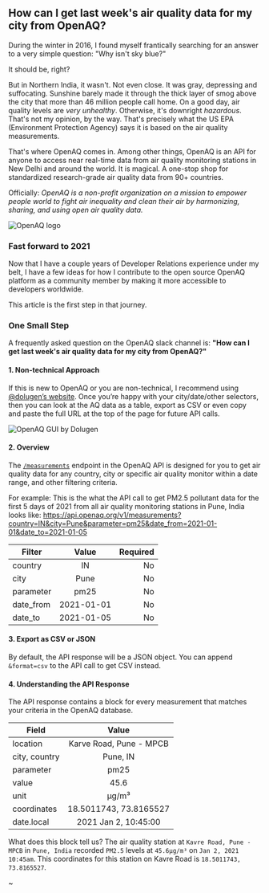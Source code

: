 ## How can I get last week's air quality data for my city from OpenAQ?

During the winter in 2016, I found myself frantically searching for an answer to a very simple question: "Why isn't sky blue?" 

It should be, right?

But in Northern India, it wasn't. Not even close. It was gray, depressing and suffocating. Sunshine barely made it through the thick layer of smog above the city that more than 46 million people call home. On a good day, air quality levels are *very unhealthy*. Otherwise, it's downright *hazardous*. That's not my opinion, by the way. That's precisely what the US EPA (Environment Protection Agency) says it is based on the air quality measurements.

That's where OpenAQ comes in. Among other things, OpenAQ is an API for anyone to access near real-time data from air quality monitoring stations in New Delhi and around the world. It is magical. A one-stop shop for standardized research-grade air quality data from 90+ countries. 

Officially: *OpenAQ is a non-profit organization on a mission to empower people world to fight air inequality and clean their air by harmonizing, sharing, and using open air quality data.*

![OpenAQ logo](https://i.imgur.com/Kgw9ztB.png)

### Fast forward to 2021

Now that I have a couple years of Developer Relations experience under my belt, I have a few ideas for how I contribute to the open source OpenAQ platform as a community member by making it more accessible to developers worldwide.

This article is the first step in that journey.

### One Small Step

A frequently asked question on the OpenAQ slack channel is: **"How can I get last week's air quality data for my city from OpenAQ?"**

#### 1. Non-technical Approach
If this is new to OpenAQ or you are non-technical, I recommend using [@dolugen’s website](https://dolugen.github.io/openaq-browser/#/measurements). Once you’re happy with your city/date/other selectors, then you can look at the AQ data as a table, export as CSV or even copy and paste the full URL at the top of the page for future API calls.

![OpenAQ GUI by Dolugen](https://i.imgur.com/ojykyQi.png)

#### 2. Overview 
The [`/measurements`](https://docs.openaq.org/#api-Measurements-GetV1Measurements) endpoint in the OpenAQ API is designed for you to get air quality data for any country, city or specific air quality monitor within a date range, and other filtering criteria.

For example: This is the what the API call to get PM2.5 pollutant data for the first 5 days of 2021 from all air quality monitoring stations in Pune, India looks like: https://api.openaq.org/v1/measurements?country=IN&city=Pune&parameter=pm25&date_from=2021-01-01&date_to=2021-01-05

| Filter        | Value           | Required  |
| ------------- |:-------------:| -----:|
| country      | IN | No |
| city      | Pune      |   No |
| parameter | pm25      |    No |
| date_from | 2021-01-01      |    No |
| date_to | 2021-01-05      |    No |


#### 3. Export as CSV or JSON
By default, the API response will be a JSON object. You can append `&format=csv` to the API call to get CSV instead.

#### 4. Understanding the API Response 

The API response contains a block for every measurement that matches your criteria in the OpenAQ database.

| Field        | Value           |
| ------------- |:-------------:|
| location      | Karve Road, Pune - MPCB	 |
| city, country      | Pune, IN      |
| parameter | pm25      |
| value      | 45.6      |
| unit | µg/m³      |
| coordinates | 18.5011743, 73.8165527	      |
| date.local | 2021 Jan 2, 10:45:00      |

What does this block tell us? The air quality station at `Kavre Road, Pune - MPCB` in `Pune, India` recorded `PM2.5` levels at `45.6µg/m³` on `Jan 2, 2021 10:45am`. This coordinates for this station on Kavre Road is `18.5011743, 73.8165527`.

~
